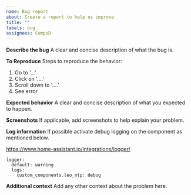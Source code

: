 ```yaml
---
name: Bug report
about: Create a report to help us improve
title: ""
labels: bug
assignees: CumpsD
---
```


**Describe the bug**
A clear and concise description of what the bug is.

**To Reproduce**
Steps to reproduce the behavior:

1. Go to '...'
2. Click on '....'
3. Scroll down to '....'
4. See error

**Expected behavior**
A clear and concise description of what you expected to happen.

**Screenshots**
If applicable, add screenshots to help explain your problem.

**Log information**
If possible activate debug logging on the component as mentioned below.

https://www.home-assistant.io/integrations/logger/

```
logger:
  default: warning
  logs:
    custom_components.leo_ntp: debug
```

**Additional context**
Add any other context about the problem here.
